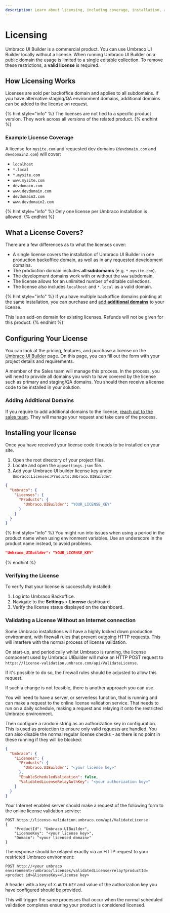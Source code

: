 ```yaml
---
description: Learn about licensing, including coverage, installation, and validation options.
---
```


# Licensing

Umbraco UI Builder is a commercial product. You can use Umbraco UI Builder locally without a license. When running Umbraco UI Builder on a public domain the usage is limited to a single editable collection. To remove these restrictions, a **valid license** is required.

## How Licensing Works

Licenses are sold per backoffice domain and applies to all subdomains. If you have alternative staging/QA environment domains, additional domains can be added to the license on request.

{% hint style="info" %}
The licenses are not tied to a specific product version. They work across all versions of the related product.
{% endhint %}

### Example License Coverage

A license for `mysite.com` and requested dev domains (`devdomain.com` and `devdomain2.com`) will cover:

* `localhost`
* `*.local`
* `*.mysite.com`
* `www.mysite.com`
* `devdomain.com`
* `www.devdomain.com`
* `devdomain2.com`
* `www.devdomain2.com`

{% hint style="info" %}
Only one license per Umbraco installation is allowed.
{% endhint %}

## What a License Covers?

There are a few differences as to what the licenses cover:

* A single license covers the installation of Umbraco UI Builder in one production backoffice domain, as well as in any requested development domains.
* The production domain includes **all subdomains** (e.g. `*.mysite.com`).
* The development domains work with or without the `www` subdomain.
* The license allows for an unlimited number of editable collections.
* The license also includes `localhost` and `*.local` as a valid domain.

{% hint style="info" %}
If you have multiple backoffice domains pointing at the same installation, you can purchase and [add **additional domains**](licensing-model.md#adding-additional-domains) to your license.

This is an add-on domain for existing licenses. Refunds will not be given for this product.
{% endhint %}

## Configuring Your License

You can look at the pricing, features, and purchase a license on the [Umbraco UI Builder](https://umbraco.com/products/add-ons/ui-builder/) page. On this page, you can fill out the form with your project details and requirements. 

A member of the Sales team will manage this process. In the process, you will need to provide all domains you wish to have covered by the license such as primary and staging/QA domains. You should then receive a license code to be installed in your solution.

### Adding Additional Domains

If you require to add additional domains to the license, [reach out to the sales team](https://umbraco.com/products/add-ons/ui-builder/). They will manage your request and take care of the process.

## Installing your license

Once you have received your license code it needs to be installed on your site.

1. Open the root directory of your project files.
2. Locate and open the `appsettings.json` file.
3. Add your Umbraco UI builder license key under `Umbraco:Licenses:Products:Umbraco.UIBuilder`:

```json
{
  "Umbraco": {
    "Licenses": {
      "Products": {
        "Umbraco.UIBuilder": "YOUR_LICENSE_KEY"
      }
    }
  }
}
```

{% hint style="info" %}
You might run into issues when using a period in the product name when using environment variables. Use an underscore in the product name instead, to avoid problems.

```json
"Umbraco_UIBuilder": "YOUR_LICENSE_KEY"
```

{% endhint %}

### Verifying the License

To verify that your license is successfully installed:

1. Log into Umbraco Backoffice.
2. Navigate to the **Settings** > **License** dashboard.
3. Verify the license status displayed on the dashboard.

### Validating a License Without an Internet connection

Some Umbraco installations will have a highly locked down production environment, with firewall rules that prevent outgoing HTTP requests. This will interfere with the normal process of license validation.

On start-up, and periodically whilst Umbraco is running, the license component used by Umbraco UIBuilder will make an HTTP POST request to `https://license-validation.umbraco.com/api/ValidateLicense`.

If it's possible to do so, the firewall rules should be adjusted to allow this request.

If such a change is not feasible, there is another approach you can use.

You will need to have a server, or serverless function, that is running and can make a request to the online license validation service. That needs to run on a daily schedule, making a request and relaying it onto the restricted Umbraco environment.

Then configure a random string as an authorization key in configuration. This is used as protection to ensure only valid requests are handled. You can also disable the normal regular license checks - as there is no point in these running if they will be blocked:

```json
{
  "Umbraco": {
    "Licenses": {
      "Products": {
        "Umbraco.UIBuilder": "<your license key>"
      },
      "EnableScheduledValidation": false,
      "ValidatedLicenseRelayAuthKey": "<your authorization key>"
    }
  }
}
```

Your Internet enabled server should make a request of the following form to the online license validation service:

```
POST https://license-validation.umbraco.com/api/ValidateLicense
{
    "ProductId": "Umbraco.UIBuilder",
    "LicenseKey": "<your license key>",
    "Domain": "<your licensed domain>"
}
```

The response should be relayed exactly via an HTTP request to your restricted Umbraco environment:

```
POST http://<your umbraco environment>/umbraco/licenses/validatedLicense/relay?productId=<product id>&licenseKey=<license key>
```

A header with a key of `X-AUTH-KEY` and value of the authorization key you have configured should be provided.

This will trigger the same processes that occur when the normal scheduled validation completes ensuring your product is considered licensed.
